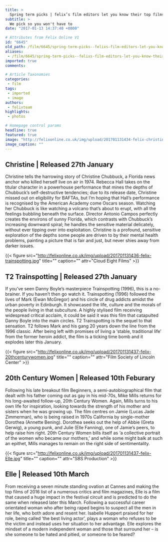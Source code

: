 ```yaml
---
title: >
  Spring term picks | felix’s film editors let you know their top films to look out for
subtitle: >
  We pick so you won't have to
date: "2017-01-13 14:37:40 +0000"

# Attributes from Felix Online V1
id: "6645"
old_path: /film/6645/spring-term-picks--felixs-film-editors-let-you-know-their-top-films-to-look-out-for-
aliases:
 - /film/6645/spring-term-picks--felixs-film-editors-let-you-know-their-top-films-to-look-out-for-
imported: true
comments:

# Article Taxonomies
categories:
 - film
tags:
 - imported
 - image
authors:
 - felixteam
highlights:
 - photos

# Homepage control params
headline: true
featured: true
image: "http://felixonline.co.uk/img/upload/201701131434-felix-christine-film-2 (1).jpg"
image_caption: ""
---
```


## Christine | Released 27th January
Christine tells the harrowing story of Christine Chubbuck, a Florida news anchor who killed herself live on air in 1974. Rebecca Hall takes on the titular character in a powerhouse performance that mines the depths of Chubbuck’s self-destructive tendencies; due to its release date, Christine missed out on eligibility for BAFTAs, but I’m hoping that Hall’s performance is recognised by the American Academy come Oscars season. Watching her Chubbuck is like watching a volcano that’s about to erupt, with all the feelings bubbling beneath the surface. Director Antonio Campos perfectly creates the environs of sunny Florida, which contrasts with Chubbuck’s increasing downward spiral; he handles the sensitive material delicately, without ever tipping over into exploitation. Christine is a profound, sensitive exploration of the depths some people are driven to by their mental health problems, painting a picture that is fair and just, but never shies away from darker issues.

{{< figure src="http://felixonline.co.uk/img/upload/201701131436-felix-trainspotting.jpg" title="" caption="" attr="Cloud Eight Films" >}}

## T2 Trainspotting | Released 27th January
If you’ve seen Danny Boyle’s masterpiece Trainspotting (1996), this is a no-brainer. If you haven’t then go watch it. Trainspotting (1996) followed the lives of Mark (Ewan McGregor) and his circle of drug addicts amidst the urban poverty in Edinburgh. It showcased the life, culture and the morals of the people living in that subculture. A highly stylised film receiving widespread critical acclaim, it could be said it was this film that catapulted Danny Boyle into the main circles. T2 Trainspotting is the sequel to that sensation. T2 follows Mark and his gang 20 years down the line from the 1996 classic. After being left with promises of living a ‘stable, traditional life’ from the former heroin addict, the film is a ticking time bomb and it explodes later this January.

{{< figure src="http://felixonline.co.uk/img/upload/201701131437-felix-20thcenturywomen.jpg" title="" caption="" attr="Film Society of Lincoln Center" >}}

## 20th Century Women | Released 10th Feburary
Following his late breakout film Beginners, a semi-autobiographical film that dealt with his father coming out as gay in his mid-70s, Mike Mills returns for his long-awaited follow-up, 20th Century Women. Again, Mills turns to his own life for inspiration, looking towards the strength of his mother and sisters when he was growing up. The film centres on Jamie (Lucas Jade Zimmerman), who is being raised in 1970s California by single-mother Dorothea (Annette Bening). Dorothea seeks out the help of Abbie (Greta Gerwig), a young punk, and Julie (Elle Fanning), one of Jamie’s peers, to help raise him right. 20th Century Women bills itself as ‘a collective portrait of the women who became our mothers,’ and while some might balk at such an epithet, Mills manages to remain on the right side of sentimentality.

{{< figure src="http://felixonline.co.uk/img/upload/201701131437-felix-Elle.jpg" title="" caption="" attr="SBS Production" >}}

## Elle | Released 10th March
From receiving a seven minute standing ovation at Cannes and making the top films of 2016 list of a numerous critics and film magazines, Elle is a film that caused a huge impact in the festival circuit and is predicted to do the same when released later this March. Following a successful career orientated woman who after being raped begins to suspect all the men in her life, who both adore and resent her. Isabelle Huppert praised for her role, being called ‘the best living actor’, plays a woman who refuses to be the victim and instead uses her situation to her advantage. Elle explores the mindset of a modern independent woman and those that surround her – is she someone to be hated and pitied, or someone to be feared?

